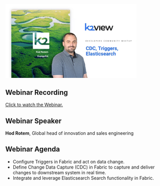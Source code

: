 <img src="../images/devComm_100523.png" style="zoom:40%;" />

## Webinar Recording 

[Click to watch the Webinar.](https://www.youtube.com/watch?v=0ZHDbzH5bYM)

## Webinar Speaker

**Hod Rotem**, Global head of innovation and sales engineering 

## Webinar Agenda

* Configure Triggers in Fabric and act on data change.
* Define Change Data Capture (CDC) in Fabric to capture and deliver changes to downstream system in real time.
* Integrate and leverage Elasticsearch Search functionality in Fabric.

